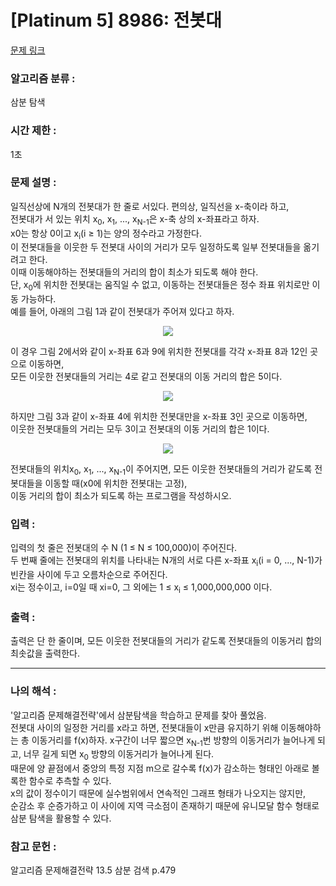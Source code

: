 [Platinum 5] 8986: 전봇대
====================================  
[문제 링크](https://www.acmicpc.net/problem/8986)  

### 알고리즘 분류 :  
삼분 탐색

### 시간 제한 :  
1초   

### 문제 설명 :  
일직선상에 N개의 전봇대가 한 줄로 서있다. 편의상, 일직선을 x-축이라 하고,  
전봇대가 서 있는 위치 x<sub>0</sub>, x<sub>1</sub>, ..., x<sub>N-1</sub>은 x-축 상의 x-좌표라고 하자.  
x0는 항상 0이고 x<sub>i</sub>(i ≥ 1)는 양의 정수라고 가정한다.  
이 전봇대들을 이웃한 두 전봇대 사이의 거리가 모두 일정하도록 일부 전봇대들을 옮기려고 한다.  
이때 이동해야하는 전봇대들의 거리의 합이 최소가 되도록 해야 한다.  
단, x<sub>0</sub>에 위치한 전봇대는 움직일 수 없고, 이동하는 전봇대들은 정수 좌표 위치로만 이동 가능하다.  
예를 들어, 아래의 그림 1과 같이 전봇대가 주어져 있다고 하자.  
<p align="center">
<img src="https://upload.acmicpc.net/a002346d-e308-48b5-9245-448072550c4b/-/preview/">    
</p>   

이 경우 그림 2에서와 같이 x-좌표 6과 9에 위치한 전봇대를 각각 x-좌표 8과 12인 곳으로 이동하면,   
모든 이웃한 전봇대들의 거리는 4로 같고 전봇대의 이동 거리의 합은 5이다.  
<p align="center">
<img src="https://upload.acmicpc.net/dc3c0cc4-44e5-4388-b020-19f2dc895ee2/-/preview/"> 
</p>  

하지만 그림 3과 같이 x-좌표 4에 위치한 전봇대만을 x-좌표 3인 곳으로 이동하면,  
이웃한 전봇대들의 거리는 모두 3이고 전봇대의 이동 거리의 합은 1이다.  
<p align="center">
<img src="https://upload.acmicpc.net/6b05f83c-8acc-4408-927e-9055afa11ee1/-/preview/">    
</p>   

전봇대들의 위치x<sub>0</sub>, x<sub>1</sub>, ..., x<sub>N-1</sub>이 주어지면, 모든 이웃한 전봇대들의 거리가 같도록 전봇대들을 이동할 때(x0에 위치한 전봇대는 고정),  
이동 거리의 합이 최소가 되도록 하는 프로그램을 작성하시오.  

### 입력 :   
입력의 첫 줄은 전봇대의 수 N (1 ≤ N ≤ 100,000)이 주어진다.  
두 번째 줄에는 전봇대의 위치를 나타내는 N개의 서로 다른 x-좌표 x<sub>i</sub>(i = 0, ..., N-1)가 빈칸을 사이에 두고 오름차순으로 주어진다.  
xi는 정수이고, i=0일 때 xi=0, 그 외에는 1 ≤ x<sub>i</sub> ≤ 1,000,000,000 이다.  

### 출력 :   
출력은 단 한 줄이며, 모든 이웃한 전봇대들의 거리가 같도록 전봇대들의 이동거리 합의 최솟값을 출력한다.  

-----------------------------------------------------------
### 나의 해석 :  
'알고리즘 문제해결전략'에서 삼분탐색을 학습하고 문제를 찾아 풀었음.  
전봇대 사이의 일정한 거리를 x라고 하면, 전봇대들이 x만큼 유지하기 위해 이동해야하는 총 이동거리를 f(x)하자.
x구간이 너무 짧으면 x<sub>N-1</sub>번 방향의 이동거리가 늘어나게 되고, 너무 길게 되면 x<sub>0</sub> 방향의 이동거리가 늘어나게 된다.  
때문에 양 끝점에서 중앙의 특정 지점 m으로 갈수록 f(x)가 감소하는 형태인 아래로 볼록한 함수로 추측할 수 있다.  
x의 값이 정수이기 때문에 실수범위에서 연속적인 그래프 형태가 나오지는 않지만,  
순감소 후 순증가하고 이 사이에 지역 극소점이 존재하기 때문에 유니모달 함수 형태로 삼분 탐색을 활용할 수 있다.  

### 참고 문헌 :  
알고리즘 문제해결전략 13.5 삼분 검색 p.479  
